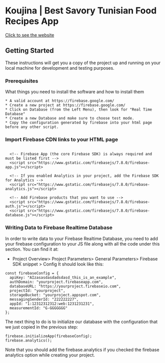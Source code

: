 # Koujina | Best Savory Tunisian Food Recipes App
[Click to see the website](https://khalifabl.github.io/koujina/recipes.html)

## Getting Started

These instructions will get you a copy of the project up and running on your local machine for development and testing purposes.
### Prerequisites

What things you need to install the software and how to install them

```
* A valid account at https://firebase.google.com/
* Create a new project at https://firebase.google.com/
* Click on Database (from the Left Menu), then look for "Real Time Database"
* Create a new Database and make sure to choose test mode.
* Copy the configuration generated by firebase into your html page before any other script.

```
### Import Firebase CDN links to your HTML page
```

  <!-- Firebase App (the core Firebase SDK) is always required and must be listed first -->
  <script src="https://www.gstatic.com/firebasejs/7.8.0/firebase-app.js"></script>

  <!-- If you enabled Analytics in your project, add the Firebase SDK for Analytics -->
  <script src="https://www.gstatic.com/firebasejs/7.8.0/firebase-analytics.js"></script>

  <!-- Add Firebase products that you want to use -->
  <script src="https://www.gstatic.com/firebasejs/7.8.0/firebase-auth.js"></script>
  <script src="https://www.gstatic.com/firebasejs/7.8.0/firebase-database.js"></script>

```

### Writing Data to Firebase Realtime Database
In order to write data to your Firebase Realtime Database, you need to add your firebase configuration to your JS file along with all the code under this section.
You can find it at:
* Project Overview> Project Parameters> General Parameters> Firebase SDK snippet > Config
It should look like this:
```
const firebaseConfig = {
  apiKey: "AIzasasdasdadsdasd_this_is_an_example",
  authDomain: "yourproject.firebaseapp.com",
  databaseURL: "https://yourproject.firebaseio.com",
  projectId: "yourproject",
  storageBucket: "yourproject.appspot.com",
  messagingSenderId: "222222227",
  appId: "1:12312312312:web:1231231231",
  measurementId: "G-GGGGGGG"
};
```
The next thing to do is to initialize our database with the configuration that we just copied in the previous step:
```
firebase.initializeApp(firebaseConfig);
firebase.analytics();
```
Note that you should add the firebase.analytics if you checked the firebase analytics option while creating your project.
